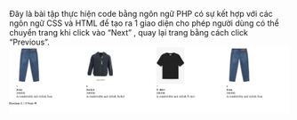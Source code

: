 Đây là bài tập thực hiện code bằng ngôn ngữ PHP có sự kết hợp với các ngôn ngữ CSS và HTML để tạo ra 1 giao diện cho phép người dùng có thể chuyển trang khi click vào “Next” , quay lại trang bằng cách click “Previous”.
![alt text](image.png)